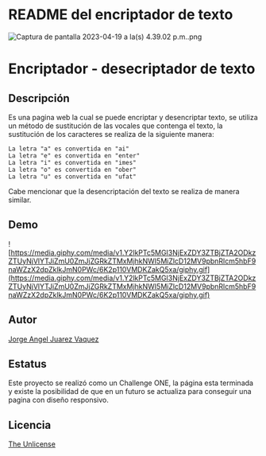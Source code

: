 # README del encriptador de texto

![Captura de pantalla 2023-04-19 a la(s) 4.39.02 p.m..png](<README%20del%20encriptador%20de%20texto%20065944e5cf02448692c414d8a359df02/Captura_de_pantalla_2023-04-19_a_la(s)_4.39.02_p.m..png>)

# Encriptador - desecriptador de texto

## **Descripción**

Es una pagina web la cual se puede encriptar y desencriptar texto, se utiliza un método de sustitución de las vocales que contenga el texto, la sustitución de los caracteres se realiza de la siguiente manera:

```
La letra "a" es convertida en "ai"
La letra "e" es convertida en "enter"
La letra "i" es convertida en "imes"
La letra "o" es convertida en "ober"
La letra "u" es convertida en "ufat"
```

Cabe mencionar que la desencriptación del texto se realiza de manera similar.

## Demo

![https://media.giphy.com/media/v1.Y2lkPTc5MGI3NjExZDY3ZTBjZTA2ODkzZTUyNjVlYTJiZmU0ZmJjZGRkZTMxMjhkNWI5MiZlcD12MV9pbnRlcm5hbF9naWZzX2dpZklkJmN0PWc/6K2p110VMDKZakQ5xa/giphy.gif](https://media.giphy.com/media/v1.Y2lkPTc5MGI3NjExZDY3ZTBjZTA2ODkzZTUyNjVlYTJiZmU0ZmJjZGRkZTMxMjhkNWI5MiZlcD12MV9pbnRlcm5hbF9naWZzX2dpZklkJmN0PWc/6K2p110VMDKZakQ5xa/giphy.gif)

## **Autor**

[Jorge Angel Juarez Vaquez](https://github.com/jorge-jrzz)

## Estatus

Este proyecto se realizó como un Challenge ONE, la página esta terminada y existe la posibilidad de que en un futuro se actualiza para conseguir una pagina con diseño responsivo.

## **Licencia**

[The Unlicense](https://unlicense.org)
